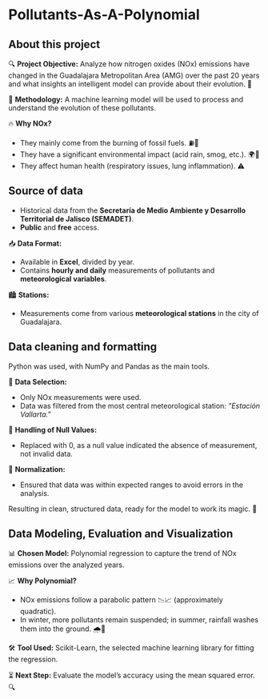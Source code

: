 # Pollutants-As-A-Polynomial

## About this project
🔍 **Project Objective:** Analyze how nitrogen oxides (NOx) emissions have changed in the Guadalajara Metropolitan Area (AMG) over the past 20 years and what insights an intelligent model can provide about their evolution. 🚀  

🤖 **Methodology:** A machine learning model will be used to process and understand the evolution of these pollutants.  

🔥 **Why NOx?**  
- They mainly come from the burning of fossil fuels. ⛽🚗  
- They have a significant environmental impact (acid rain, smog, etc.). 🌍💨  
- They affect human health (respiratory issues, lung inflammation). ⚠️ 

## Source of data
 
- Historical data from the **Secretaría de Medio Ambiente y Desarrollo Territorial de Jalisco (SEMADET)**.  
- **Public** and **free** access.  

📥 **Data Format:**  
- Available in **Excel**, divided by year.  
- Contains **hourly and daily** measurements of pollutants and **meteorological variables**.  

🏙️ **Stations:**  
- Measurements come from various **meteorological stations** in the city of Guadalajara.  

## Data cleaning and formatting
Python was used, with NumPy and Pandas as the main tools.  

📍 **Data Selection:**  
- Only NOx measurements were used.  
- Data was filtered from the most central meteorological station: *"Estación Vallarta."*  

🔄 **Handling of Null Values:**  
- Replaced with 0, as a null value indicated the absence of measurement, not invalid data.  

📏 **Normalization:**  
- Ensured that data was within expected ranges to avoid errors in the analysis.  

Resulting in clean, structured data, ready for the model to work its magic. 🚀

## Data Modeling, Evaluation and Visualization
📊 **Chosen Model:** Polynomial regression to capture the trend of NOx emissions over the analyzed years.  

📈 **Why Polynomial?**  
- NOx emissions follow a parabolic pattern 📉📈 (approximately quadratic).  
- In winter, more pollutants remain suspended; in summer, rainfall washes them into the ground. 🌧️💨  

🛠️ **Tool Used:** Scikit-Learn, the selected machine learning library for fitting the regression.  

⏳ **Next Step:** Evaluate the model’s accuracy using the mean squared error. 🔍  



